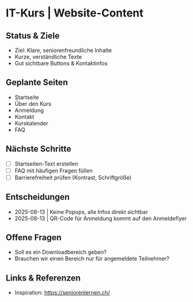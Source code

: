# IT-Kurs | Website-Content

## Status & Ziele
- Ziel: Klare, seniorenfreundliche Inhalte
- Kurze, verständliche Texte
- Gut sichtbare Buttons & Kontaktinfos

## Geplante Seiten
- Startseite
- Über den Kurs
- Anmeldung
- Kontakt
- Kurskalender
- FAQ

## Nächste Schritte
- [ ] Startseiten-Text erstellen
- [ ] FAQ mit häufigen Fragen füllen
- [ ] Barrierefreiheit prüfen (Kontrast, Schriftgröße)

## Entscheidungen
- 2025-08-13 | Keine Popups, alle Infos direkt sichtbar
- 2025-08-13 | QR-Code für Anmeldung kommt auf den Anmeldeflyer

## Offene Fragen
- Soll es ein Downloadbereich geben?
- Brauchen wir einen Bereich nur für angemeldete Teilnehmer?

## Links & Referenzen
- Inspiration: https://seniorenlernen.ch/